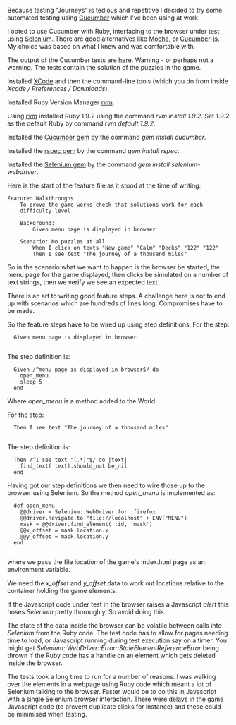 Because testing "Journeys" is tedious and repetitive I decided
to try some automated testing using [Cucumber](https://cucumber.io/) which I've been
using at work.

I opted to use Cucumber with Ruby, interfacing to the browser under test
using [Selenium](https://docs.seleniumhq.org).  There are good
alternatives like [Mocha](https://mochajs.org/),
or [Cucumber-js](https://github.com/cucumber/cucumber-js).  My choice
was based on what I knew and was comfortable with.

The output of the Cucumber tests are
[here](https://alofmethbin.com/Games/Journeys/resources/cucumber.html).
Warning - or perhaps not a warning.  The tests contain the
solution of the puzzles in the game.

Installed [XCode](https://developer.apple.com/xcode/) and then the command-line tools (which you do from
inside *Xcode / Preferences / Downloads*).

Installed Ruby Version Manager [rvm](https://rvm.io).

Using [rvm](https://rvm.io) installed Ruby 1.9.2 using the command *rvm install 1.9.2*.
Set 1.9.2 as the default Ruby by command *rvm default 1.9.2*.

Installed the [Cucumber gem](https://rubygems.org/gems/cucumber) by the command *gem install cucumber*.

Installed the [rspec gem](https://rubygems.org/gems/rspec) by the command *gem install rspec*.

Installed the [Selenium gem](https://rubygems.org/gems/selenium-webdriver) by the command
*gem install selenium-webdriver*.

Here is the start of the feature file as it stood at the time of
writing:

~~~
Feature: Walkthroughs
	To prove the game works check that solutions work for each
	difficulty level

	Background:
		Given menu page is displayed in browser

	Scenario: No puzzles at all
		When I click on texts "New game" "Calm" "Decks" "122" "122"
		Then I see text "The journey of a thousand miles"

~~~
So in the scenario what we want to happen is the browser
be started, the menu page for the game displayed, then clicks
be simulated on a number of text strings, then we verify we see
an expected text.

There is an art to writing good feature steps.  A challenge here
is not to end up with scenarios which are hundreds of lines long.
Compromises have to be made.

So the feature steps have to be wired up using step
definitions.  For the step:

~~~
  Given menu page is displayed in browser
  
~~~
The step definition is:

~~~
  Given /^menu page is displayed in browser$/ do
	open_menu
	sleep 5
  end

~~~
Where *open_menu* is a method added to the World.

For the step:

~~~
  Then I see text "The journey of a thousand miles"
          
~~~
The step definition is:

~~~
  Then /^I see text "(.*)"$/ do |text|
	find_text( text).should_not be_nil
  end

~~~
Having got our step definitions we then need to wire those up
to the browser using Selenium.  So the method *open_menu*
is implemented as:

~~~
  def open_menu
	@@driver = Selenium::WebDriver.for :firefox
	@@driver.navigate.to "file://localhost" + ENV["MENU"]
	mask = @@driver.find_element( :id, 'mask')
	@@x_offset = mask.location.x
	@@y_offset = mask.location.y
  end
  
~~~
where we pass the file location of the game's index.html
page as an environment variable.

We need the *x_offset* and *y_offset* data to work out
locations relative to the container holding the game
elements.

If the Javascript code under test in the browser raises a
Javascript *alert* this hoses *Selenium* pretty
thoroughly.  So avoid doing this.

The state of the data inside the browser can be volatile
between calls into *Selenium* from the Ruby code.  The
test code has to allow for pages needing time to load,
or Javascript running during test execution say on a timer.
You might get *Selenium::WebDriver::Error::StaleElementReferenceError*
being thrown if the Ruby code has a handle on an element
which gets deleted inside the browser.

The tests took a long time to run for a number of reasons.
I was walking over the elements in a webpage using Ruby code
which meant a lot of Selenium talking to the browser.  Faster
would be to do this in Javascript with a single Selenium
browser interaction.  There were delays in the game Javascript
code (to prevent duplicate clicks for instance) and these
could be minimised when testing.
